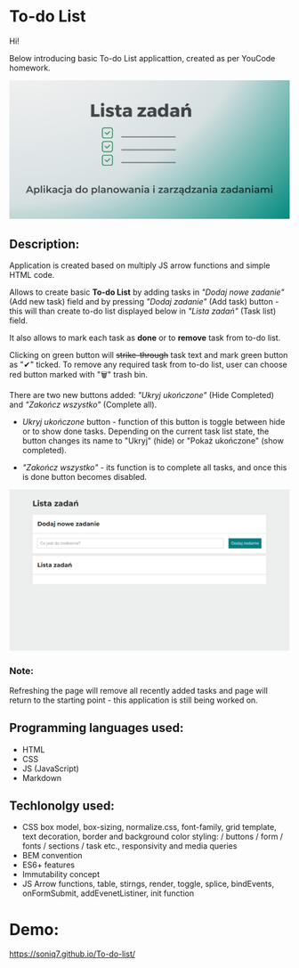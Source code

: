 # To-do List

Hi!

Below introducing basic To-do List applicattion, created as per YouCode homework.

![OG Image](https://raw.githubusercontent.com/Soniq7/To-do-list/main/images/og-image.jpg)

## Description:

Application is created based on multiply JS arrow functions and simple HTML code.

Allows to create basic **To-do List** by adding tasks in *"Dodaj nowe zadanie"* (Add new task) field and by pressing *"Dodaj zadanie"* (Add task) button - this will than create to-do list displayed below in *"Lista zadań"* (Task list) field.

It also allows to mark each task as **done** or to **remove** task from to-do list. 

Clicking on green button will ~~strike-through~~ task text and mark green button as "✔" ticked. To remove any required task from to-do list, user can choose red button marked with "🗑" trash bin.

There are two new buttons added: *"Ukryj ukończone"* (Hide Completed) and *"Zakończ wszystko"* (Complete all).  

- *Ukryj ukończone* button - function of this button is toggle between hide or to show done tasks. Depending on the current task list state, the button changes its name to "Ukryj" (hide) or "Pokaż ukończone" (show completed).

- *"Zakończ wszystko"* - its function is to complete all tasks, and once this is done button becomes disabled.

![Presentation](https://github.com/Soniq7/To-do-list/blob/main/images/presentation.gif?raw=true)

### **Note:** 
Refreshing the page will remove all recently added tasks and page will return to the starting point - this application is still being worked on.

## Programming languages used:

- HTML
- CSS
- JS (JavaScript)
- Markdown

## Techlonolgy used:

- CSS box model, box-sizing, normalize.css, font-family, grid template, text decoration, border and background color styling: / buttons / form / fonts / sections / task etc., responsivity and media queries
- BEM convention
- ES6+ features
- Immutability concept
- JS Arrow functions, table, stirngs, render, toggle, splice, bindEvents, onFormSubmit, addEvenetListiner, init function

# Demo:
https://soniq7.github.io/To-do-list/